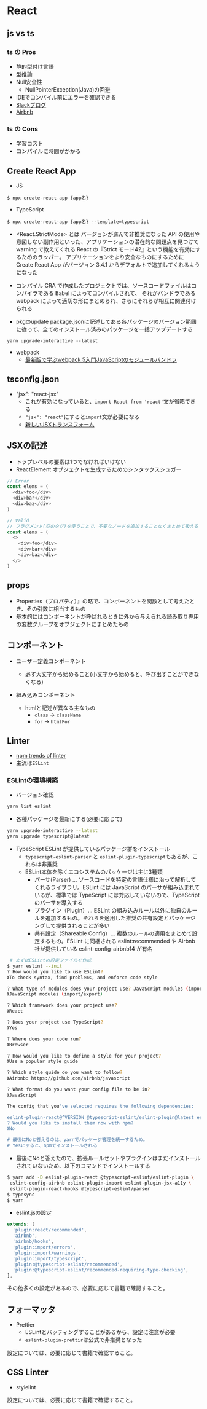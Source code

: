# React

## js vs ts

### ts の Pros
- 静的型付け言語
- 型推論
- Null安全性
  - NullPointerException(Java)の回避
- IDEでコンパイル前にエラーを確認できる
- [Slackブログ](https://www.infoq.com/jp/news/2017/04/going-typescript-slack/)
- [Airbnb](https://www.infoq.com/jp/news/2020/02/airbnb-graphql-migration/)

### ts の Cons

- 学習コスト
- コンパイルに時間がかかる


## Create React App
- JS
```
$ npx create-react-app {app名}
```
- TypeScript
```
$ npx create-react-app {app名} --template=typescript
```

- <React.StrictMode> とは
バージョンが進んで非推奨になった API の使用や意図しない副作用といった、アプリケーションの潜在的な問題点を見つけて
warning で教えてくれる React の『Strict モード42』という機能を有効にするためのラッパー。
アプリケーションをより安全なものにするために Create React App がバージョン 3.4.1 からデフォルトで追加してくれるようになった

- コンパイル
CRA で作成したプロジェクトでは、ソースコードファイルはコンパイラである Babel によってコンパイルされて、
それがバンドラである webpack によって適切な形にまとめられ、さらにそれらが相互に関連付けられる

- pkgのupdate
package.jsonに記述してある各パッケージのバージョン範囲に従って、全てのインストール済みのパッケージを一括アップデートする

```
yarn upgrade-interactive --latest
```
- webpack
  - [最新版で学ぶwebpack 5入門JavaScriptのモジュールバンドラ](https://ics.media/entry/12140/)

## tsconfig.json

- "jsx": "react-jsx"
  - これが有効になっていると、`import React from 'react'`文が省略できる
  - `"jsx": "react"`にすると`import`文が必要になる
  - [新しいJSXトランスフォーム](https://ja.reactjs.org/blog/2020/09/22/introducing-the-new-jsx-transform.html)
  

## JSXの記述

- トップレベルの要素は1つでなければいけない
- ReactElement オブジェクトを生成するためのシンタックスシュガー

```ts
// Error
const elems = (
  <div>foo</div>
  <div>bar</div>
  <div>baz</div>
)

// Valid
// フラグメント(空のタグ)を使うことで、不要なノードを追加することなくまとめて扱える
const elems = (
  <>
    <div>foo</div>
    <div>bar</div>
    <div>baz</div>
  </>
)
```

## props

- Properties（プロパティ）』の略で、コンポーネントを関数として考えたとき、その引数に相当するもの
- 基本的にはコンポーネントが呼ばれるときに外から与えられる読み取り専用の変数グループをオブジェクトにまとめたもの

## コンポーネント

- ユーザー定義コンポーネント
  - 必ず大文字から始めること(小文字から始めると、呼び出すことができなくなる)

- 組み込みコンポーネント
  - htmlと記述が異なる主なもの
    - `class` -> `className`
    - `for` -> `htmlFor`

## Linter

- [npm trends of linter](https://www.npmtrends.com/eslint-vs-tslint-vs-awesome-typescript-loader-vs-ts-loader-vs-prettier-vs-standard-vs-eslint-config-airbnb-vs-beautify-vs-jshint-vs-eslint-config-google)
- 主流は`ESLint`

### ESLintの環境構築

- バージョン確認
```sh
yarn list eslint
```

- 各種パッケージを最新にする(必要に応じて)
```sh
yarn upgrade-interactive --latest
yarn upgrade typescript@latest
```

- TypeScript ESLint が提供しているパッケージ群をインストール
  - `typescript-eslint-parser` と `eslint-plugin-typescript`もあるが、これらは非推奨
  - ESLint本体を除くエコシステムのパッケージは主に3種類
    - パーサ(Parser) ... ソースコードを特定の言語仕様に沿って解析してくれるライブラリ。ESLint には JavaScript のパーサが組み込まれているが、標準では TypeScript には対応していないので、TypeScript のパーサを導入する
    - プラグイン（Plugin）... ESLint の組み込みルール以外に独自のルールを追加するもの。それらを適用した推奨の共有設定とパッケージングして提供されることが多い
    - 共有設定（Shareable Config）... 複数のルールの適用をまとめて設定するもの。ESLint に同梱される eslint:recommended や Airbnb 社が提供している eslint-config-airbnb14 が有名
  
```sh
 # まずはESLintの設定ファイルを作成
$ yarn eslint --init
? How would you like to use ESLint?
》To check syntax, find problems, and enforce code style

? What type of modules does your project use? JavaScript modules (import/export)
》JavaScript modules (import/export)

? Which framework does your project use?
》React

? Does your project use TypeScript?
》Yes

? Where does your code run?
》Browser

? How would you like to define a style for your project?
》Use a popular style guide

? Which style guide do you want to follow?
》Airbnb: https://github.com/airbnb/javascript

? What format do you want your config file to be in?
》JavaScript

The config that you've selected requires the following dependencies:

eslint-plugin-react@^VERSION @typescript-eslint/eslint-plugin@latest eslint-config-airbnb@latest eslint@^VERSION eslint-plugin-import@^VERSION eslint-plugin-jsx-a11y@^VERSION eslint-plugin-react-hooks@^VERSION @typescript-eslint/parser@latest
? Would you like to install them now with npm?
》No

# 最後にNoと答えるのは、yarnでパッケージ管理を統一するため。
# Yesにすると、npmでインストールされる

```

- 最後にNoと答えたので、拡張ルールセットやプラグインはまだインストールされていないため、以下のコマンドでインストールする
```sh
$ yarn add -D eslint-plugin-react @typescript-eslint/eslint-plugin \
 eslint-config-airbnb eslint-plugin-import eslint-plugin-jsx-a11y \
 eslint-plugin-react-hooks @typescript-eslint/parser
$ typesync
$ yarn
```

- eslint.jsの設定
```js
extends: [
  'plugin:react/recommended',
  'airbnb',
  'airbnb/hooks',
  'plugin:import/errors',
  'plugin:import/warnings',
  'plugin:import/typescript',
  'plugin:@typescript-eslint/recommended',
  'plugin:@typescript-eslint/recommended-requiring-type-checking',
],
```
その他多くの設定があるので、必要に応じて書籍で確認すること。

## フォーマッタ

- Prettier
  - ESLintとバッティングすることがあるから、設定に注意が必要
  - `eslint-plugin-prettir`は公式で非推奨となった

設定については、必要に応じて書籍で確認すること。

## CSS Linter

- stylelint

設定については、必要に応じて書籍で確認すること。

